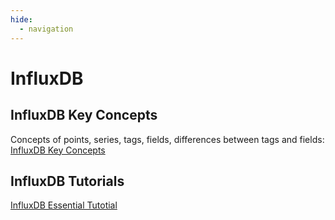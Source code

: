 ```yaml
---
hide:
  - navigation
---
```


# InfluxDB
## InfluxDB Key Concepts
Concepts of points, series, tags, fields, differences between tags and fields:  
[InfluxDB Key Concepts](https://docs.influxdata.com/influxdb/v1.8/concepts/key_concepts/)

## InfluxDB Tutorials
[InfluxDB Essential Tutotial](https://university.influxdata.com/courses/influxdb-essentials-tutorial/)
